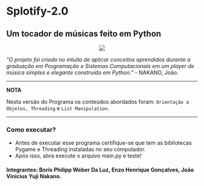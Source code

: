 # Splotify-2.0
## Um tocador de músicas feito em Python

<p align="center">
  <img src="https://github.com/joaonakano/Splotify-2.0/assets/129879125/e49722b8-ce74-43bf-8440-89d6aa8eae79">
</p>

*"O projeto foi criado no intuito de aplicar conceitos aprendidos durante a graduação em Programação e Sistemas Computacionais em um player de música simples e elegante construído em Python."* - NAKANO, João.

---
**NOTA**

Nesta versão do Programa os conteúdos abordados foram: ``Orientação a Objetos, Threading`` e ``List Manipulation``.

---

### Como executar?
- Antes de executar esse programa certifique-se que tem as bibliotecas Pygame e Threading instaladas no seu computador.
- Após isso, abra execute o arquivo main.py e teste!

#### Integrantes: Boris Philipp Weber Da Luz, Enzo Henrique Gonçalves, João Vinicius Yuji Nakano.
